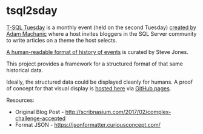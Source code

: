 # tsql2sday

[T-SQL Tuesday](http://tsqltuesday.com/) is a monthly event (held on the second Tuesday) [created by Adam Machanic](http://sqlblog.com/blogs/adam_machanic/archive/2009/11/30/invitation-to-participate-in-t-sql-tuesday-001-date-time-tricks.aspx) where a host invites bloggers in the SQL Server community to write articles on a theme the host selects.

[A human-readable format of history of events](http://tsqltuesday.com/) is curated by Steve Jones.

This project provides a framework for a structured format of that same historical data.

Ideally, the structured data could be displayed cleanly for humans. A proof of concept for that visual display is [hosted here](https://rileymajor.github.io/tsql2sday/) via [GitHub pages](https://pages.github.com/).

Resources:

 * Original Blog Post - http://scribnasium.com/2017/02/complex-challenge-accepted
 * Format JSON - https://jsonformatter.curiousconcept.com/